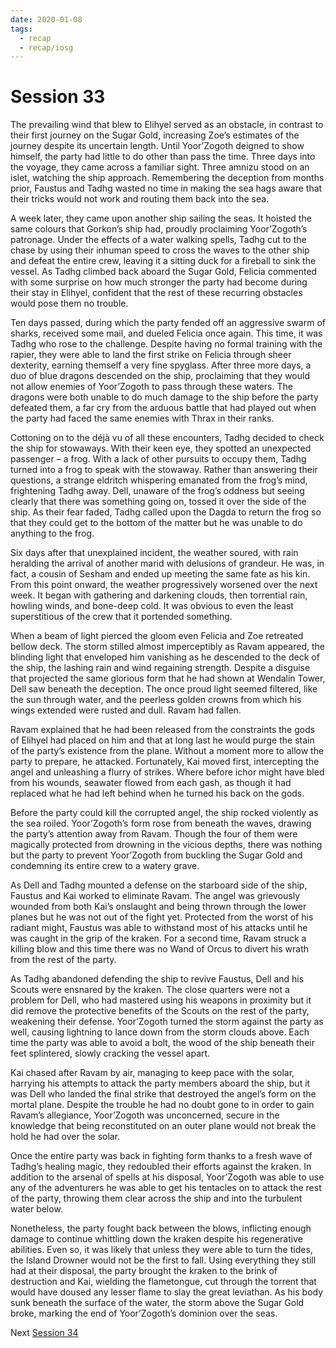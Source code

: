 ```yaml
---
date: 2020-01-08
tags:
  - recap
  - recap/iosg
---
```

# Session 33

The prevailing wind that blew to Elihyel served as an obstacle, in contrast to their first journey on the Sugar Gold, increasing Zoe’s estimates of the journey despite its uncertain length. Until Yoor’Zogoth deigned to show himself, the party had little to do other than pass the time. Three days into the voyage, they came across a familiar sight. Three amnizu stood on an islet, watching the ship approach. Remembering the deception from months prior, Faustus and Tadhg wasted no time in making the sea hags aware that their tricks would not work and routing them back into the sea.

A week later, they came upon another ship sailing the seas. It hoisted the same colours that Gorkon’s ship had, proudly proclaiming Yoor’Zogoth’s patronage. Under the effects of a water walking spells, Tadhg cut to the chase by using their inhuman speed to cross the waves to the other ship and defeat the entire crew, leaving it a sitting duck for a fireball to sink the vessel. As Tadhg climbed back aboard the Sugar Gold, Felicia commented with some surprise on how much stronger the party had become during their stay in Elihyel, confident that the rest of these recurring obstacles would pose them no trouble.

Ten days passed, during which the party fended off an aggressive swarm of sharks, received some mail, and dueled Felicia once again. This time, it was Tadhg who rose to the challenge. Despite having no formal training with the rapier, they were able to land the first strike on Felicia through sheer dexterity, earning themself a very fine spyglass. After three more days, a duo of blue dragons descended on the ship, proclaiming that they would not allow enemies of Yoor’Zogoth to pass through these waters. The dragons were both unable to do much damage to the ship before the party defeated them, a far cry from the arduous battle that had played out when the party had faced the same enemies with Thrax in their ranks.

Cottoning on to the déjà vu of all these encounters, Tadhg decided to check the ship for stowaways. With their keen eye, they spotted an unexpected passenger – a frog. With a lack of other pursuits to occupy them, Tadhg turned into a frog to speak with the stowaway. Rather than answering their questions, a strange eldritch whispering emanated from the frog’s mind, frightening Tadhg away. Dell, unaware of the frog’s oddness but seeing clearly that there was something going on, tossed it over the side of the ship. As their fear faded, Tadhg called upon the Dagda to return the frog so that they could get to the bottom of the matter but he was unable to do anything to the frog.

Six days after that unexplained incident, the weather soured, with rain heralding the arrival of another marid with delusions of grandeur. He was, in fact, a cousin of Sesham and ended up meeting the same fate as his kin. From this point onward, the weather progressively worsened over the next week. It began with gathering and darkening clouds, then torrential rain, howling winds, and bone-deep cold. It was obvious to even the least superstitious of the crew that it portended something.

When a beam of light pierced the gloom even Felicia and Zoe retreated bellow deck. The storm stilled almost imperceptibly as Ravam appeared, the blinding light that enveloped him vanishing as he descended to the deck of the ship, the lashing rain and wind regaining strength. Despite a disguise that projected the same glorious form that he had shown at Wendalin Tower, Dell saw beneath the deception. The once proud light seemed filtered, like the sun through water, and the peerless golden crowns from which his wings extended were rusted and dull. Ravam had fallen.

Ravam explained that he had been released from the constraints the gods of Elihyel had placed on him and that at long last he would purge the stain of the party’s existence from the plane. Without a moment more to allow the party to prepare, he attacked. Fortunately, Kai moved first, intercepting the angel and unleashing a flurry of strikes. Where before ichor might have bled from his wounds, seawater flowed from each gash, as though it had replaced what he had left behind when he turned his back on the gods.

Before the party could kill the corrupted angel, the ship rocked violently as the sea roiled. Yoor’Zogoth’s form rose from beneath the waves, drawing the party’s attention away from Ravam. Though the four of them were magically protected from drowning in the vicious depths, there was nothing but the party to prevent Yoor’Zogoth from buckling the Sugar Gold and condemning its entire crew to a watery grave.

As Dell and Tadhg mounted a defense on the starboard side of the ship, Faustus and Kai worked to eliminate Ravam. The angel was grievously wounded from both Kai’s onslaught and being thrown through the lower planes but he was not out of the fight yet. Protected from the worst of his radiant might, Faustus was able to withstand most of his attacks until he was caught in the grip of the kraken. For a second time, Ravam struck a killing blow and this time there was no Wand of Orcus to divert his wrath from the rest of the party.

As Tadhg abandoned defending the ship to revive Faustus, Dell and his Scouts were ensnared by the kraken. The close quarters were not a problem for Dell, who had mastered using his weapons in proximity but it did remove the protective benefits of the Scouts on the rest of the party, weakening their defense. Yoor’Zogoth turned the storm against the party as well, causing lightning to lance down from the storm clouds above. Each time the party was able to avoid a bolt, the wood of the ship beneath their feet splintered, slowly cracking the vessel apart.

Kai chased after Ravam by air, managing to keep pace with the solar, harrying his attempts to attack the party members aboard the ship, but it was Dell who landed the final strike that destroyed the angel’s form on the mortal plane. Despite the trouble he had no doubt gone to in order to gain Ravam’s allegiance, Yoor’Zogoth was unconcerned, secure in the knowledge that being reconstituted on an outer plane would not break the hold he had over the solar.

Once the entire party was back in fighting form thanks to a fresh wave of Tadhg’s healing magic, they redoubled their efforts against the kraken. In addition to the arsenal of spells at his disposal, Yoor’Zogoth was able to use any of the adventurers he was able to get his tentacles on to attack the rest of the party, throwing them clear across the ship and into the turbulent water below.

Nonetheless, the party fought back between the blows, inflicting enough damage to continue whittling down the kraken despite his regenerative abilities. Even so, it was likely that unless they were able to turn the tides, the Island Drowner would not be the first to fall. Using everything they still had at their disposal, the party brought the kraken to the brink of destruction and Kai, wielding the flametongue, cut through the torrent that would have doused any lesser flame to slay the great leviathan. As his body sunk beneath the surface of the water, the storm above the Sugar Gold broke, marking the end of Yoor’Zogoth’s dominion over the seas.

Next
[Session 34](Recaps/Isle%20of%20Sleepless%20Graves/Session%2034.md)